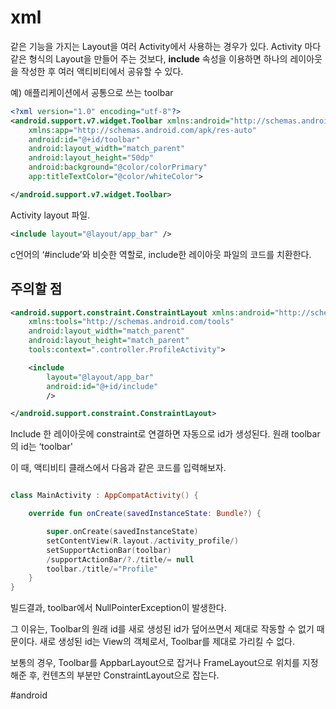 # xml <include>
같은 기능을 가지는 Layout을 여러 Activity에서 사용하는 경우가 있다.
Activity 마다 같은 형식의 Layout을 만들어 주는 것보다,
**include** 속성을 이용하면 하나의 레이아웃을 작성한 후 여러 액티비티에서 공유할 수 있다.

예) 애플리케이션에서 공통으로 쓰는 toolbar 
```xml
<?xml version="1.0" encoding="utf-8"?>
<android.support.v7.widget.Toolbar xmlns:android="http://schemas.android.com/apk/res/android"
    xmlns:app="http://schemas.android.com/apk/res-auto"
    android:id="@+id/toolbar"
    android:layout_width="match_parent"
    android:layout_height="50dp"
    android:background="@color/colorPrimary"
    app:titleTextColor="@color/whiteColor">

</android.support.v7.widget.Toolbar>

```

Activity layout 파일.
```xml
<include layout="@layout/app_bar" />
```
c언어의 ‘#include’와 비슷한 역할로,
include한 레이아웃 파일의 코드를 치환한다.

## 주의할 점
```xml
<android.support.constraint.ConstraintLayout xmlns:android="http://schemas.android.com/apk/res/android"
    xmlns:tools="http://schemas.android.com/tools"
    android:layout_width="match_parent"
    android:layout_height="match_parent"
    tools:context=".controller.ProfileActivity">

    <include
        layout="@layout/app_bar"
        android:id="@+id/include"
        />

</android.support.constraint.ConstraintLayout>
```

Include 한 레이아웃에 constraint로 연결하면 자동으로 id가 생성된다.
원래 toolbar의 id는 ‘toolbar'

이 때, 액티비티 클래스에서 다음과 같은 코드를 입력해보자.
```kotlin

class MainActivity : AppCompatActivity() {

    override fun onCreate(savedInstanceState: Bundle?) {

        super.onCreate(savedInstanceState)
        setContentView(R.layout./activity_profile/)
        setSupportActionBar(toolbar)
        /supportActionBar/?./title/= null
        toolbar./title/="Profile"
    }
}

```
빌드결과, toolbar에서 NullPointerException이 발생한다.

그 이유는,  Toolbar의 원래 id를 새로 생성된 id가 덮어쓰면서 제대로 작동할 수 없기 때문이다.
새로 생성된 id는 View의 객체로서,  Toolbar를 제대로 가리킬 수 없다.

보통의 경우, 
Toolbar를 AppbarLayout으로 잡거나 FrameLayout으로 위치를 지정해준 후, 컨텐츠의 부분만 ConstraintLayout으로 잡는다.


#android